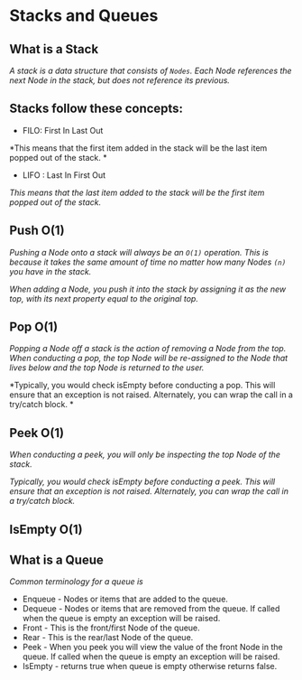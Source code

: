 # Stacks and Queues

## What is a Stack

*A stack is a data structure that consists of `Nodes`. Each Node references the next Node in the stack, but does not reference its previous.*

## Stacks follow these concepts:

- FILO: First In Last Out

*This means that the first item added in the stack will be the last item popped out of the stack.
*

- LIFO : Last In First Out

*This means that the last item added to the stack will be the first item popped out of the stack.*

## Push O(1)

*Pushing a Node onto a stack will always be an `O(1)` operation. This is because it takes the same amount of time no matter how many Nodes `(n)` you have in the stack.*

*When adding a Node, you push it into the stack by assigning it as the new top, with its next property equal to the original top.*

## Pop O(1)

*Popping a Node off a stack is the action of removing a Node from the top. When conducting a pop, the top Node will be re-assigned to the Node that lives below and the top Node is returned to the user.*

*Typically, you would check isEmpty before conducting a pop. This will ensure that an exception is not raised. Alternately, you can wrap the call in a try/catch block.
*

## Peek O(1)
*When conducting a peek, you will only be inspecting the top Node of the stack.*

*Typically, you would check isEmpty before conducting a peek. This will ensure that an exception is not raised. Alternately, you can wrap the call in a try/catch block.*


## IsEmpty O(1)


## What is a Queue

*Common terminology for a queue is*

- Enqueue - Nodes or items that are added to the queue.
- Dequeue - Nodes or items that are removed from the queue. If called when the queue is empty an exception will be raised.
- Front - This is the front/first Node of the queue.
- Rear - This is the rear/last Node of the queue.
- Peek - When you peek you will view the value of the front Node in the queue. If called when the queue is empty an exception will be raised.
- IsEmpty - returns true when queue is empty otherwise returns false.
